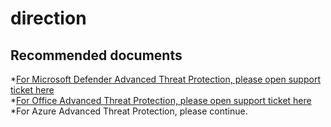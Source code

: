 <properties
	pageTitle="avoid misroute, MDATP / Offiice ATP"
	description="avoid misroute, MDATP / Offiice ATP"
	service=""
	resource=""
	authors="zacohen2"
	ms.author="zacohen"
	displayOrder=""
        selfHelpType="generic"	 supportTopicIds="32602250,32602251,32602260,32602242,32602243,32602258,32602262,32602263,32602264,32602265,32602266,32602270,32602257,32602261,32602246,32602267,32602253,32602273,32602256,32602268,32602238,32602239,32602240,32602248,32602252,32602259,32602269,32602271,32602272,32602241,32602249,32602254,32602255,32602237,32602244,32602245,32602247"
	resourceTags=""
	productPesIds="16264"
	cloudEnvironments="public"
	articleId="4d0a34be-66f5-4310-956d-d45645d24cc2"
/>

# direction

## **Recommended documents**

*[For Microsoft Defender Advanced Threat Protection, please open support ticket here](https://support.Microsoft.com/supportforbusiness/productselection) <br>
*[For Office  Advanced Threat Protection, please open support ticket here](https://portal.office.com/adminportal#/homepage) <br>
*For Azure Advanced Threat Protection, please continue.
